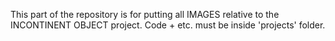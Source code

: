 This part of the repository is for putting all IMAGES relative to the INCONTINENT OBJECT project. Code + etc. must be inside 'projects' folder.
